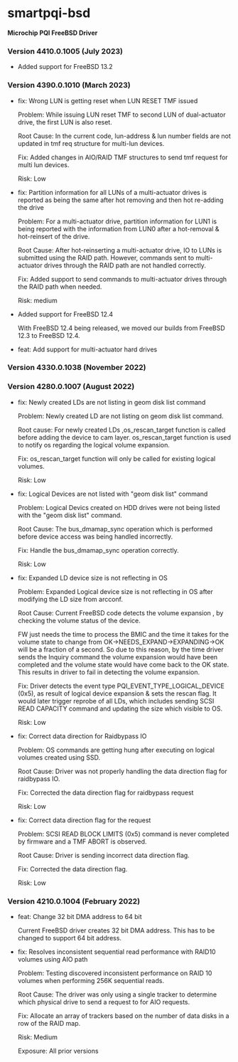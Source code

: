 # smartpqi-bsd
**Microchip PQI FreeBSD Driver**

### Version 4410.0.1005 (July 2023)
 - Added support for FreeBSD 13.2


### Version 4390.0.1010 (March 2023)
 - fix: Wrong LUN is getting reset when LUN RESET TMF issued

    Problem: While issuing LUN reset TMF to second LUN of
    dual-actuator drive, the first LUN is also reset.

    Root Cause: In the current code, lun-address & lun number
    fields are not updated in tmf req structure for multi-lun
    devices.

    Fix: Added changes in AIO/RAID TMF structures to send tmf
    request for multi lun devices.

    Risk: Low

 - fix: Partition information for all LUNs of a multi-actuator drives is reported as
    being the same after hot removing and then hot re-adding the drive

    Problem: For a multi-actuator drive, partition information for LUN1 is being reported
    with the information from LUN0 after a hot-removal & hot-reinsert of the drive.

    Root Cause: After hot-reinserting a multi-actuator drive, IO to LUNs is submitted
    using the RAID path. However, commands sent to multi-actuator drives through the RAID
    path are not handled correctly.

    Fix: Added support to send commands to multi-actuator drives through the RAID path when
    needed.

    Risk: medium

 - Added support for FreeBSD 12.4

    With FreeBSD 12.4 being released, we moved our builds
    from FreeBSD 12.3 to FreeBSD 12.4.

 - feat: Add support for multi-actuator hard drives

### Version 4330.0.1038 (November 2022)

### Version 4280.0.1007 (August 2022)
 - fix: Newly created LDs are not listing in geom disk list command

    Problem: Newly created LD are not listing on geom disk list
    command.

    Root cause: For newly created LDs ,os_rescan_target function
    is called before adding the device to cam layer.
    os_rescan_target function is used to notify os regarding the
    logical volume expansion.

    Fix: os_rescan_target function will only be called for
    existing logical volumes.

    Risk: Low

 - fix: Logical Devices are not listed with "geom disk list" command

    Problem: Logical Devics created on HDD drives were not being
    listed with the "geom disk list" command.

    Root Cause: The bus_dmamap_sync operation which is performed before
    device access was being handled incorrectly.

    Fix: Handle the bus_dmamap_sync operation correctly.

    Risk: Low

 - fix: Expanded LD device size is not reflecting in OS

    Problem: Expanded Logical device size is not
    reflecting in OS after modifying the LD size from
    arcconf.

    Root Cause: Current FreeBSD code detects the volume
    expansion , by checking the volume status of the device.

    FW just needs the time to process the BMIC and the time
    it takes for the volume state to change from
    OK->NEEDS_EXPAND->EXPANDING->OK will be a fraction of a
    second.
    So due to this reason, by the time driver sends the
    Inquiry command the volume expansion would have been
    completed and the volume state would have come back
    to the OK state. This results in driver to fail in
    detecting the volume expansion.

    Fix: Driver detects the event type
    PQI_EVENT_TYPE_LOGICAL_DEVICE (0x5), as result of
    logical device expansion & sets the rescan flag.
    It would later trigger reprobe  of all LDs, which
    includes sending SCSI READ CAPACITY command and
    updating the size which visible to OS.

    Risk: Low

 - fix: Correct data direction for Raidbypass IO

    Problem: OS commands are getting hung after
    executing on logical volumes created using SSD.

    Root Cause: Driver was not properly handling
    the data direction flag for raidbypass IO.

    Fix: Corrected the data direction flag for
    raidbypass request

    Risk: Low

 - fix: Correct data direction flag for the request

    Problem: SCSI READ BLOCK LIMITS (0x5) command is never
    completed by firmware and a TMF ABORT is observed.

    Root Cause: Driver is sending incorrect data direction
    flag.

    Fix: Corrected the data direction flag.

    Risk: Low

### Version 4210.0.1004 (February 2022)
 - feat: Change 32 bit DMA address to 64 bit

    Current FreeBSD driver creates 32 bit DMA address.
    This has to be changed to support 64 bit address.

 - fix: Resolves inconsistent sequential read performance with RAID10 volumes using AIO path

    Problem: Testing discovered inconsistent performance on RAID 10 volumes
    when performing 256K sequential reads.

    Root Cause: The driver was only using a single tracker to determine
    which physical drive to send a request to for AIO requests.

    Fix: Allocate an array of trackers based on the number of data disks in
    a row of the RAID map.

    Risk: Medium

    Exposure: All prior versions
